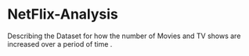 # NetFlix-Analysis
Describing the Dataset for how the number of Movies and TV shows are increased over a period of time .
